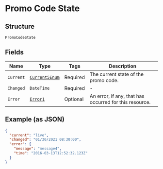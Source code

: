 
# Promo Code State

## Structure

`PromoCodeState`

## Fields

| Name | Type | Tags | Description |
|  --- | --- | --- | --- |
| `Current` | [`Current5Enum`](../../doc/models/current-5-enum.md) | Required | The current state of the promo code. |
| `Changed` | `DateTime` | Required | - |
| `Error` | [`Error1`](../../doc/models/error-1.md) | Optional | An error, if any, that has occurred for this resource. |

## Example (as JSON)

```json
{
  "current": "live",
  "changed": "01/30/2021 08:30:00",
  "error": {
    "message": "message4",
    "time": "2016-03-13T12:52:32.123Z"
  }
}
```

